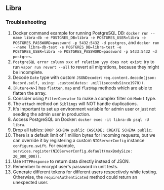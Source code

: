 ## Libra

### Troubleshooting
1. Docker command example for running PostgreSQL DB: `docker run --name libra-db -e POSTGRES_DB=libra -e POSTGRES_USER=libra -e POSTGRES_PASSWORD=password -p 5432:5432 -d postgres`, and `docker run --name libra-db-test -e POSTGRES_DB=libra-test -e POSTGRES_USER=libra -e POSTGRES_PASSWORD=password -p 5433:5432 -d postgres`.
2. `PostgreSQL error column xxx of relation yyy does not exist`: try to run `vapor run revert --all` to revert all migrations, because they might be incomplete.
3. Decode `Date` type with custom `JSONDecoder`: `req.content.decode(json: Record.self, using: .custom(dates: .millisecondsSince1970))`.
4. `[Future<A>]` has `flatten`, `map` and `flatMap` methods which are able to flatten the array.
5. Consider using `FilterOperator` to make a complex filter on `Model` type.
6. The `attach` method on `Siblings` will NOT handle duplications.
7. It's important to set up environment variable for admin user or just not seeding the admin user in production.
8. Access PostgreSQL on Docker: `docker exec -it libra-db psql -U libra`.
9. Drop all tables: `DROP SCHEMA public CASCADE; CREATE SCHEMA public;`
10. There is a default limit of 1 million bytes for incoming requests, but we can override it by registering a custom `NIOServerConfig` instance `configure.swift`. For example, `services.register(NIOServerConfig.default(maxBodySize: 20_000_000))`.
11. Use `HTTPResponse` to return data directly instead of JSON.
12. Remember to encrypt user's password in unit tests.
13. Generate different tokens for different users respectively while testing. Otherwise, the `requireAuthenticated` method could return an unexpected user.
